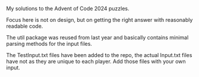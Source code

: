 My solutions to the Advent of Code 2024 puzzles.

Focus here is not on design, but on getting the right answer with reasonably readable code.

The util package was reused from last year and basically contains minimal parsing methods for the input files.

The TestInput.txt files have been added to the repo, the actual Input.txt files have not as they are unique to each player. 
Add those files with your own input.
